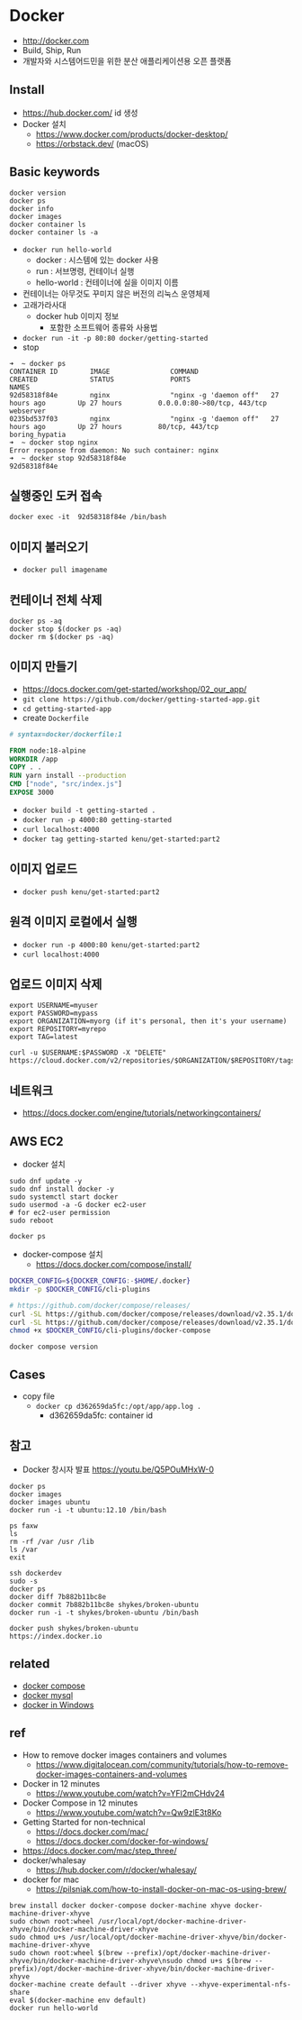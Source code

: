 # Docker

* http://docker.com
* Build, Ship, Run
* 개발자와 시스템어드민을 위한 분산 애플리케이션용 오픈 플랫폼

## Install
* https://hub.docker.com/ id 생성
* Docker 설치
  * https://www.docker.com/products/docker-desktop/
  * https://orbstack.dev/ (macOS)

## Basic keywords
```
docker version
docker ps
docker info
docker images
docker container ls
docker container ls -a
```

* `docker run hello-world`
  * docker : 시스템에 있는 docker 사용
  * run : 서브명령, 컨테이너 실행
  * hello-world : 컨테이너에 실을 이미지 이름
* 컨테이너는 아무것도 꾸미지 않은 버전의 리눅스 운영체제
* 고래가라사대
  * docker hub 이미지 정보
    * 포함한 소프트웨어 종류와 사용법
* `docker run -it -p 80:80 docker/getting-started`
* stop

```
➜  ~ docker ps
CONTAINER ID        IMAGE               COMMAND                  CREATED             STATUS              PORTS                         NAMES
92d58318f84e        nginx               "nginx -g 'daemon off"   27 hours ago        Up 27 hours         0.0.0.0:80->80/tcp, 443/tcp   webserver
0235bd537f03        nginx               "nginx -g 'daemon off"   27 hours ago        Up 27 hours         80/tcp, 443/tcp               boring_hypatia
➜  ~ docker stop nginx
Error response from daemon: No such container: nginx
➜  ~ docker stop 92d58318f84e
92d58318f84e
```

## 실행중인 도커 접속

```
docker exec -it  92d58318f84e /bin/bash
```

## 이미지 불러오기
* `docker pull imagename`

## 컨테이너 전체 삭제
```
docker ps -aq
docker stop $(docker ps -aq)
docker rm $(docker ps -aq)
```

## 이미지 만들기
* https://docs.docker.com/get-started/workshop/02_our_app/
* `git clone https://github.com/docker/getting-started-app.git`
* `cd getting-started-app`
* create `Dockerfile`

```dockerfile
# syntax=docker/dockerfile:1

FROM node:18-alpine
WORKDIR /app
COPY . .
RUN yarn install --production
CMD ["node", "src/index.js"]
EXPOSE 3000
```

* `docker build -t getting-started .`
* `docker run -p 4000:80 getting-started`
* `curl localhost:4000`
* `docker tag getting-started kenu/get-started:part2`

## 이미지 업로드
* `docker push kenu/get-started:part2`

## 원격 이미지 로컬에서 실행
* `docker run -p 4000:80 kenu/get-started:part2`
* `curl localhost:4000`

## 업로드 이미지 삭제
```
export USERNAME=myuser
export PASSWORD=mypass
export ORGANIZATION=myorg (if it's personal, then it's your username)
export REPOSITORY=myrepo
export TAG=latest

curl -u $USERNAME:$PASSWORD -X "DELETE" https://cloud.docker.com/v2/repositories/$ORGANIZATION/$REPOSITORY/tags/$TAG/
```

## 네트워크
* https://docs.docker.com/engine/tutorials/networkingcontainers/

## AWS EC2
* docker 설치

```
sudo dnf update -y
sudo dnf install docker -y
sudo systemctl start docker
sudo usermod -a -G docker ec2-user
# for ec2-user permission
sudo reboot

docker ps
```

* docker-compose 설치
  * https://docs.docker.com/compose/install/

```sh
DOCKER_CONFIG=${DOCKER_CONFIG:-$HOME/.docker}
mkdir -p $DOCKER_CONFIG/cli-plugins
```

```sh
# https://github.com/docker/compose/releases/
curl -SL https://github.com/docker/compose/releases/download/v2.35.1/docker-compose-linux-x86_64 -o $DOCKER_CONFIG/cli-plugins/docker-compose
curl -SL https://github.com/docker/compose/releases/download/v2.35.1/docker-compose-linux-aarch64 -o $DOCKER_CONFIG/cli-plugins/docker-compose
chmod +x $DOCKER_CONFIG/cli-plugins/docker-compose
```

```
docker compose version
```

## Cases
* copy file
  * `docker cp d362659da5fc:/opt/app/app.log .`
    * d362659da5fc: container id

## 참고

* Docker 창시자 발표 https://youtu.be/Q5POuMHxW-0

```
docker ps
docker images
docker images ubuntu
docker run -i -t ubuntu:12.10 /bin/bash

ps faxw
ls
rm -rf /var /usr /lib
ls /var
exit

ssh dockerdev
sudo -s
docker ps
docker diff 7b882b11bc8e
docker commit 7b882b11bc8e shykes/broken-ubuntu
docker run -i -t shykes/broken-ubuntu /bin/bash

docker push shykes/broken-ubuntu
https://index.docker.io
```

## related
* [docker compose](/mib/docker/compose)
* [docker mysql](/mib/docker/mysql)
* [docker in Windows](/mib/docker/win)

## ref
* How to remove docker images containers and volumes
  * https://www.digitalocean.com/community/tutorials/how-to-remove-docker-images-containers-and-volumes
* Docker in 12 minutes
  * https://www.youtube.com/watch?v=YFl2mCHdv24
* Docker Compose in 12 minutes
  * https://www.youtube.com/watch?v=Qw9zlE3t8Ko
* Getting Started for non-technical
  * https://docs.docker.com/mac/
  * https://docs.docker.com/docker-for-windows/
* https://docs.docker.com/mac/step_three/
* docker/whalesay
  * https://hub.docker.com/r/docker/whalesay/
* docker for mac
  * https://pilsniak.com/how-to-install-docker-on-mac-os-using-brew/

```
brew install docker docker-compose docker-machine xhyve docker-machine-driver-xhyve
sudo chown root:wheel /usr/local/opt/docker-machine-driver-xhyve/bin/docker-machine-driver-xhyve
sudo chmod u+s /usr/local/opt/docker-machine-driver-xhyve/bin/docker-machine-driver-xhyve
sudo chown root:wheel $(brew --prefix)/opt/docker-machine-driver-xhyve/bin/docker-machine-driver-xhyve\nsudo chmod u+s $(brew --prefix)/opt/docker-machine-driver-xhyve/bin/docker-machine-driver-xhyve
docker-machine create default --driver xhyve --xhyve-experimental-nfs-share
eval $(docker-machine env default)
docker run hello-world
```
